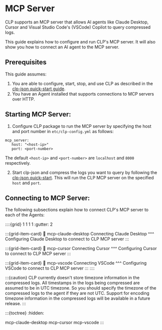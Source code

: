 # MCP Server
CLP supports an MCP server that allows AI agents like Claude Desktop, Cursor and Visual Studio Code's (VSCode) Copilot to query compressed logs.

This guide explains how to configure and run CLP's MCP server. It will also show you how to connect an AI agent to the MCP server.

## Prerequisites
This guide assumes:
1. You are able to configure, start, stop, and use CLP as described in the
   [clp-json quick-start guide](../quick-start/clp-json.md).
2. You have an Agent installed that supports connections to MCP servers over HTTP.

## Starting MCP Server:
1. Configure CLP package to run the MCP server by specifying the host and port number in `etc/clp-config.yml` as follows:
```
mcp_server:
   host: "<host-ip>"
   port: <port-number>
```
The default `<host-ip>` and `<port-number>` are `localhost` and `8000` respectively.

2. Start clp-json and compress the logs you want to query by following the [clp-json quick-start](../quick-start/clp-json.md). This will run the CLP MCP server on the specified `host` and `port`.

## Connecting to MCP Server:
The following subsections explain how to connect CLP's MCP server to each of the Agents:

::::{grid} 1 1 1 1
:gutter: 2

:::{grid-item-card}
:link: mcp-claude-desktop
Connecting Claude Desktop
^^^
Configuring Claude Desktop to connect to CLP MCP server
:::

:::{grid-item-card}
:link: mcp-cursor
Connecting Cursor
^^^
Configuring Cursor to connect to CLP MCP server
:::

:::{grid-item-card}
:link: mcp-vscode
Connecting VSCode
^^^
Configuring VSCode to connect to CLP MCP server
:::
::::

:::{caution}
CLP currently doesn't store timezone information in the compressed logs. All timestamps in the logs being compressed are assumed to be in UTC timezone. So you should specify the timezone of the compressed logs to the agent if they are not UTC. 
Support for encoding timezone information in the compressed logs will be available in a future release.
:::

:::{toctree}
:hidden:

mcp-claude-desktop
mcp-cursor
mcp-vscode
:::
